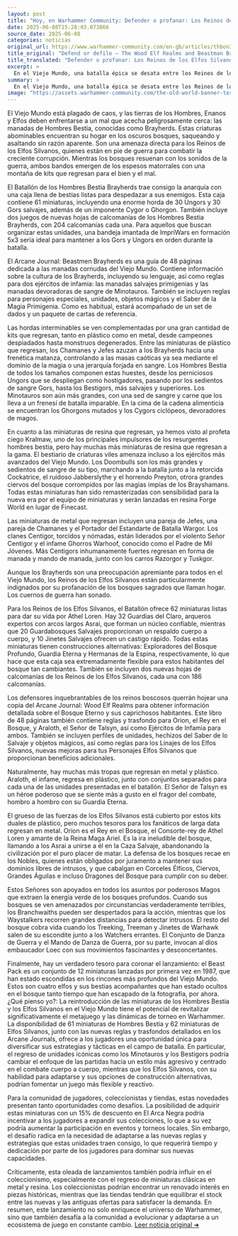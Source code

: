 ```yaml
---
layout: post
title: "Hoy, en Warhammer Community: Defender o profanar: Los Reinos de los Elfos Silvanos y las Manadas de Bestias luchan por los bosques del Viejo Mundo"
date: 2025-06-08T15:28:03.073866
source_date: 2025-06-08
categories: noticias
original_url: https://www.warhammer-community.com/en-gb/articles/thbon3tc/defend-or-defile-the-wood-elf-realms-and-beastman-brayherds-battle-for-the-forests-of-the-old-world/
title_original: "Defend or defile – The Wood Elf Realms and Beastman Brayherds battle for the forests of the Old World - Warhammer Community"
title_translated: "Defender o profanar: Los Reinos de los Elfos Silvanos y las Manadas de Bestias luchan por los bosques del Viejo Mundo"
excerpt: >
  En el Viejo Mundo, una batalla épica se desata entre los Reinos de los Elfos Silvanos y las Manadas de Bestias, quienes buscan corromper los sagrados bosques. La comunidad de Warhammer nos trae una emocionante actualización con nuevos kits y miniaturas que prometen intensificar el conflicto. Desde las hordas de Bestias hasta los defensores élficos de Athel Loren, cada facción está armada y lista para la guerra. Descubre las nuevas reglas, personajes especiales y objetos mágicos que definirán el destino de estos antiguos bosques en el Arcane Journal. ¡Prepárate para sumergirte en esta lucha por la supervivencia y el dominio!
summary: >
  En el Viejo Mundo, una batalla épica se desata entre los Reinos de los Elfos Silvanos y las Manadas de Bestias, quienes buscan corromper los sagrados bosques. La comunidad de Warhammer nos trae una emocionante actualización con nuevos kits y miniaturas que prometen intensificar el conflicto. Desde las hordas de Bestias hasta los defensores élficos de Athel Loren, cada facción está armada y lista para la guerra. Descubre las nuevas reglas, personajes especiales y objetos mágicos que definirán el destino de estos antiguos bosques en el Arcane Journal. ¡Prepárate para sumergirte en esta lucha por la supervivencia y el dominio!
image: "https://assets.warhammer-community.com/the-old-world-banner-test.jpg"
---
```


El Viejo Mundo está plagado de caos, y las tierras de los Hombres, Enanos y Elfos deben enfrentarse a un mal que acecha peligrosamente cerca: las manadas de Hombres Bestia, conocidas como Brayherds. Estas criaturas abominables encuentran su hogar en los oscuros bosques, saqueando y asaltando sin razón aparente. Son una amenaza directa para los Reinos de los Elfos Silvanos, quienes están en pie de guerra para combatir la creciente corrupción. Mientras los bosques resuenan con los sonidos de la guerra, ambos bandos emergen de los espesos matorrales con una montaña de kits que regresan para el bien y el mal.

El Batallón de los Hombres Bestia Brayherds trae consigo la anarquía con una caja llena de bestias listas para despedazar a sus enemigos. Esta caja contiene 61 miniaturas, incluyendo una enorme horda de 30 Ungors y 30 Gors salvajes, además de un imponente Cygor o Ghorgon. También incluye dos juegos de nuevas hojas de calcomanías de los Hombres Bestia Brayherds, con 204 calcomanías cada una. Para aquellos que buscan organizar estas unidades, una bandeja imantada de ImpriWars en formación 5x3 sería ideal para mantener a los Gors y Ungors en orden durante la batalla.

El Arcane Journal: Beastmen Brayherds es una guía de 48 páginas dedicada a las manadas cornudas del Viejo Mundo. Contiene información sobre la cultura de los Brayherds, incluyendo su lenguaje, así como reglas para dos ejércitos de infamia: las manadas salvajes primigenias y las manadas devoradoras de sangre de Minotauros. También se incluyen reglas para personajes especiales, unidades, objetos mágicos y el Saber de la Magia Primigenia. Como es habitual, estará acompañado de un set de dados y un paquete de cartas de referencia.

Las hordas interminables se ven complementadas por una gran cantidad de kits que regresan, tanto en plástico como en metal, desde campeones despiadados hasta monstruos degenerados. Entre las miniaturas de plástico que regresan, los Chamanes y Jefes azuzan a los Brayherds hacia una frenética matanza, controlando a las masas caóticas ya sea mediante el dominio de la magia o una jerarquía forjada en sangre. Los Hombres Bestia de todos los tamaños componen estas huestes, desde los perniciosos Ungors que se despliegan como hostigadores, pasando por los sedientos de sangre Gors, hasta los Bestigors, más salvajes y superiores. Los Minotauros son aún más grandes, con una sed de sangre y carne que los lleva a un frenesí de batalla imparable. En la cima de la cadena alimenticia se encuentran los Ghorgons mutados y los Cygors ciclópeos, devoradores de magos.

En cuanto a las miniaturas de resina que regresan, ya hemos visto al profeta ciego Kralmaw, uno de los principales impulsores de los resurgentes hombres bestia, pero hay muchas más miniaturas de resina que regresan a la gama. El bestiario de criaturas viles amenaza incluso a los ejércitos más avanzados del Viejo Mundo. Los Doombulls son los más grandes y sedientos de sangre de su tipo, marchando a la batalla junto a la retorcida Cockatrice, el ruidoso Jabberslythe y el horrendo Preyton, otrora grandes ciervos del bosque corrompidos por las magias impías de los Brayshamans. Todas estas miniaturas han sido remasterizadas con sensibilidad para la nueva era por el equipo de miniaturas y serán lanzadas en resina Forge World en lugar de Finecast.

Las miniaturas de metal que regresan incluyen una pareja de Jefes, una pareja de Chamanes y el Portador del Estandarte de Batalla Wargor. Los clanes Centigor, torcidos y nómadas, están liderados por el violento Señor Centigor y el infame Ghorros Warhoof, conocido como el Padre de Mil Jóvenes. Más Centigors inhumanamente fuertes regresan en forma de manada y mando de manada, junto con los carros Razorgor y Tuskgor.

Aunque los Brayherds son una preocupación apremiante para todos en el Viejo Mundo, los Reinos de los Elfos Silvanos están particularmente indignados por su profanación de los bosques sagrados que llaman hogar. Los cuernos de guerra han sonado.

Para los Reinos de los Elfos Silvanos, el Batallón ofrece 62 miniaturas listas para dar su vida por Athel Loren. Hay 32 Guardias del Claro, arqueros expertos con arcos largos Asrai, que forman un núcleo confiable, mientras que 20 Guardabosques Salvajes proporcionan un respaldo cuerpo a cuerpo, y 10 Jinetes Salvajes ofrecen un castigo rápido. Todas estas miniaturas tienen construcciones alternativas: Exploradores del Bosque Profundo, Guardia Eterna y Hermanas de la Espina, respectivamente, lo que hace que esta caja sea extremadamente flexible para estos habitantes del bosque tan cambiantes. También se incluyen dos nuevas hojas de calcomanías de los Reinos de los Elfos Silvanos, cada una con 186 calcomanías.

Los defensores inquebrantables de los reinos boscosos querrán hojear una copia del Arcane Journal: Wood Elf Realms para obtener información detallada sobre el Bosque Eterno y sus caprichosos habitantes. Este libro de 48 páginas también contiene reglas y trasfondo para Orion, el Rey en el Bosque, y Araloth, el Señor de Talsyn, así como Ejércitos de Infamia para ambos. También se incluyen perfiles de unidades, hechizos del Saber de lo Salvaje y objetos mágicos, así como reglas para los Linajes de los Elfos Silvanos, nuevas mejoras para tus Personajes Elfos Silvanos que proporcionan beneficios adicionales.

Naturalmente, hay muchas más tropas que regresan en metal y plástico. Araloth, el infame, regresa en plástico, junto con conjuntos separados para cada una de las unidades presentadas en el batallón. El Señor de Talsyn es un héroe poderoso que se siente más a gusto en el fragor del combate, hombro a hombro con su Guardia Eterna.

El grueso de las fuerzas de los Elfos Silvanos está cubierto por estos kits duales de plástico, pero muchos tesoros para los fanáticos de larga data regresan en metal. Orion es el Rey en el Bosque, el Consorte-rey de Athel Loren y amante de la Reina Maga Ariel. Es la ira ineludible del bosque, llamando a los Asrai a unirse a él en la Caza Salvaje, abandonando la civilización por el puro placer de matar. La defensa de los bosques recae en los Nobles, quienes están obligados por juramento a mantener sus dominios libres de intrusos, y que cabalgan en Corceles Élficos, Ciervos, Grandes Águilas e incluso Dragones del Bosque para cumplir con su deber.

Estos Señores son apoyados en todos los asuntos por poderosos Magos que extraen la energía verde de los bosques profundos. Cuando sus bosques se ven amenazados por circunstancias verdaderamente terribles, los Branchwaiths pueden ser despertados para la acción, mientras que los Waystalkers recorren grandes distancias para detectar intrusos. El resto del bosque cobra vida cuando los Treeking, Treeman y Jinetes de Warhawk salen de su escondite junto a los Watchers errantes. El Conjunto de Danza de Guerra y el Mando de Danza de Guerra, por su parte, invocan al dios embaucador Loec con sus movimientos fascinantes y desconcertantes.

Finalmente, hay un verdadero tesoro para coronar el lanzamiento: el Beast Pack es un conjunto de 12 miniaturas lanzadas por primera vez en 1987, que han estado escondidas en los rincones más profundos del Viejo Mundo. Estos son cuatro elfos y sus bestias acompañantes que han estado ocultos en el bosque tanto tiempo que han escapado de la fotografía, por ahora.
¿Qué pienso yo?: La reintroducción de las miniaturas de los Hombres Bestia y los Elfos Silvanos en el Viejo Mundo tiene el potencial de revitalizar significativamente el metajuego y las dinámicas de torneo en Warhammer. La disponibilidad de 61 miniaturas de Hombres Bestia y 62 miniaturas de Elfos Silvanos, junto con las nuevas reglas y trasfondos detallados en los Arcane Journals, ofrece a los jugadores una oportunidad única para diversificar sus estrategias y tácticas en el campo de batalla. En particular, el regreso de unidades icónicas como los Minotauros y los Bestigors podría cambiar el enfoque de las partidas hacia un estilo más agresivo y centrado en el combate cuerpo a cuerpo, mientras que los Elfos Silvanos, con su habilidad para adaptarse y sus opciones de construcción alternativas, podrían fomentar un juego más flexible y reactivo.

Para la comunidad de jugadores, coleccionistas y tiendas, estas novedades presentan tanto oportunidades como desafíos. La posibilidad de adquirir estas miniaturas con un 15% de descuento en El Arca Negra podría incentivar a los jugadores a expandir sus colecciones, lo que a su vez podría aumentar la participación en eventos y torneos locales. Sin embargo, el desafío radica en la necesidad de adaptarse a las nuevas reglas y estrategias que estas unidades traen consigo, lo que requerirá tiempo y dedicación por parte de los jugadores para dominar sus nuevas capacidades.

Críticamente, esta oleada de lanzamientos también podría influir en el coleccionismo, especialmente con el regreso de miniaturas clásicas en metal y resina. Los coleccionistas podrían encontrar un renovado interés en piezas históricas, mientras que las tiendas tendrán que equilibrar el stock entre las nuevas y las antiguas ofertas para satisfacer la demanda. En resumen, este lanzamiento no solo enriquece el universo de Warhammer, sino que también desafía a la comunidad a evolucionar y adaptarse a un ecosistema de juego en constante cambio.
[Leer noticia original ➜](https://www.warhammer-community.com/en-gb/articles/thbon3tc/defend-or-defile-the-wood-elf-realms-and-beastman-brayherds-battle-for-the-forests-of-the-old-world/)
